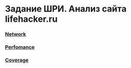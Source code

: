 # Задание ШРИ. Анализ сайта __lifehacker.ru__

### [Network](./network/network.md)  
### [Perfomance](./perfomance/perfomance.md)
### [Coverage](./coverage/coverage.md)

